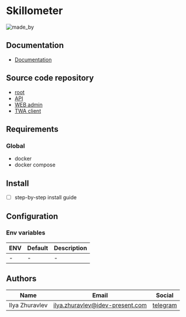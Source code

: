 # Skillometer

![made_by](https://img.shields.io/badge/made_by-IDEV-0d9488.svg?style=flat-square)

## Documentation
- [Documentation](https://idev-present.github.io/skillometer)

## Source code repository

- [root](https://github.com/idev-present/skillometer)
- [API](https://github.com/idev-present/skillometer-api)
- [WEB admin](https://github.com/idev-present/skillometer-web-admin)
- [TWA client](https://github.com/idev-present/skillometer-app-client)

## Requirements

### Global

- docker
- docker compose

## Install

- [ ] step-by-step install guide

## Configuration

### Env variables

| ENV | Default | Description |
|-----|---------|-------------|
| -   | -       | -           |

## Authors

| Name           | Email                                                                     | Social                            |
|----------------|---------------------------------------------------------------------------|-----------------------------------|
| Ilya Zhuravlev | [ilya.zhuravlev@idev-present.com](mailto:ilya.zhuravlev@idev-present.com) | [telegram](https://t.me/ichiro18) |

